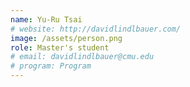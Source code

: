 ```yaml
---
name: Yu-Ru Tsai
# website: http://davidlindlbauer.com/
image: /assets/person.png
role: Master's student
# email: davidlindlbauer@cmu.edu
# program: Program
---
```

